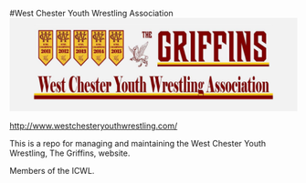 #West Chester Youth Wrestling Association
![West Chester Griffins](./img/wcywa-banner.png)

http://www.westchesteryouthwrestling.com/

This is a repo for managing and maintaining the West Chester Youth Wrestling, The Griffins, website.

Members of the ICWL.
